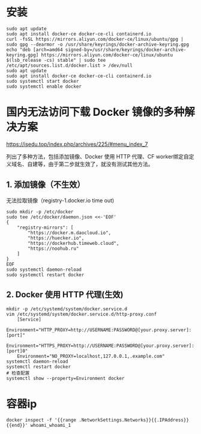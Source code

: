 # 安装
```shell
sudo apt update
sudo apt install docker-ce docker-ce-cli containerd.io
curl -fsSL https://mirrors.aliyun.com/docker-ce/linux/ubuntu/gpg | sudo gpg --dearmor -o /usr/share/keyrings/docker-archive-keyring.gpg
echo "deb [arch=amd64 signed-by=/usr/share/keyrings/docker-archive-keyring.gpg] https://mirrors.aliyun.com/docker-ce/linux/ubuntu $(lsb_release -cs) stable" | sudo tee /etc/apt/sources.list.d/docker.list > /dev/null
sudo apt update
sudo apt install docker-ce docker-ce-cli containerd.io
sudo systemctl start docker
sudo systemctl enable docker
```
# 国内无法访问下载 Docker 镜像的多种解决方案
https://isedu.top/index.php/archives/225/#menu_index_7

列出了多种方法，包括添加镜像、Docker 使用 HTTP 代理、CF worker绑定自定义域名、自建等，由于第二步就生效了，就没有测试其他方法。

## 1. 添加镜像（不生效）
无法拉取镜像（registry-1.docker.io time out)
```
sudo mkdir -p /etc/docker
sudo tee /etc/docker/daemon.json <<-'EOF'
{
    "registry-mirrors": [
        "https://docker.m.daocloud.io",
        "https://huecker.io",
        "https://dockerhub.timeweb.cloud",
        "https://noohub.ru"
    ]
}
EOF
sudo systemctl daemon-reload
sudo systemctl restart docker
```

## 2. Docker 使用 HTTP 代理(生效)
```
mkdir -p /etc/systemd/system/docker.service.d
vim /etc/systemd/system/docker.service.d/http-proxy.conf
    [Service]
    Environment="HTTP_PROXY=http://USERNAME:PASSWORD@[your.proxy.server]:[port]"
    Environment="HTTPS_PROXY=http://USERNAME:PASSWORD@[your.proxy.server]:[port]0"
    Environment="NO_PROXY=localhost,127.0.0.1,.example.com"
systemctl daemon-reload
systemctl restart docker
# 检查配置
systemctl show --property=Environment docker
```


# 容器ip
```
docker inspect -f '{{range .NetworkSettings.Networks}}{{.IPAddress}}{{end}}' whoami_whoami_1
```
